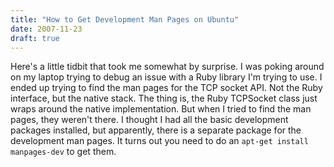 ```yaml
---
title: "How to Get Development Man Pages on Ubuntu"
date: 2007-11-23	
draft: true
---
```

Here's a little tidbit that took me somewhat by surprise. I was poking around on my laptop trying to debug an issue with a Ruby library I'm trying to use. I ended up trying to find the man pages for the TCP socket API. Not the Ruby interface, but the native stack. The thing is, the Ruby TCPSocket class just wraps around the native implementation. But when I tried to find the man pages, they weren't there. I thought I had all the basic development packages installed, but apparently, there is a separate package for the development man pages. It turns out you need to do an `apt-get install manpages-dev` to get them.
